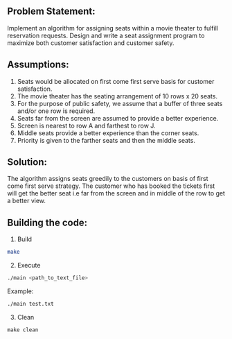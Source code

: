 ## Problem Statement:

Implement an algorithm for assigning seats within a movie theater to
fulfill reservation requests. Design and write a seat assignment
program to maximize both customer satisfaction and customer
safety.

## Assumptions:

1. Seats would be allocated on first come first serve basis for customer satisfaction.
2. The movie theater has the seating arrangement of 10 rows x 20 seats.
3. For the purpose of public safety, we assume that a buffer of three
   seats and/or one row is required.
4. Seats far from the screen are assumed to provide a better experience.
5. Screen is nearest to row A and farthest to row J.
6. Middle seats provide a better experience than the corner seats.
7. Priority is given to the farther seats and then the middle seats.

## Solution:

The algorithm assigns seats greedily to the customers on basis of first come first serve strategy.
The customer who has booked the tickets first will get the better seat i.e far from the screen and in middle of the row to get a better view.

## Building the code:

1. Build

```bash
make
```

2. Execute

```bash
./main <path_to_text_file>
```

Example:

```bash
./main test.txt
```

3. Clean

```
make clean
```
